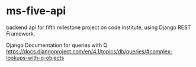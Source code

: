 # ms-five-api
backend api for fifth milestone project on code institute, using Django REST Framework.


Django Documentation for queries with Q
https://docs.djangoproject.com/en/4.1/topics/db/queries/#complex-lookups-with-q-objects